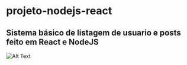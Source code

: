 # projeto-nodejs-react

## Sistema básico de listagem de usuario e posts feito em React e NodeJS


![Alt Text](demo.gif)

